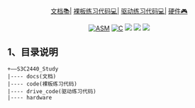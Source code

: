 
<p align="center">
  <a href="/docs/">文档📚|</a>
  <a href="/code/">裸板练习代码💻|</a>
  <a href="/drive_code/">驱动练习代码💻|</a>
  <a href="/hardware/">硬件🎮</a>
</p>

<p align="center">
  <a href="https://zh.wikipedia.org/wiki/%E6%B1%87%E7%BC%96%E8%AF%AD%E8%A8%80"><img src="https://img.shields.io/badge/language-ASM-red.svg?style=flat-square" alt="ASM"></a>
  <a href="https://zh.wikipedia.org/wiki/C%E8%AF%AD%E8%A8%80"><img src="https://img.shields.io/badge/language-C-brigreen.svg?style=flat-square" alt="C"></a>
  <a href="https://www.arm.com/"><img src="https://img.shields.io/badge/Device-ARM9-blue" ></a>
  <a href="https://gcc.gnu.org/"><img src="https://img.shields.io/badge/Compiler-gcc-ff69b4" ></a>
  <a href="https://www.linux.org/"><img src="https://img.shields.io/badge/OS-Linux-yellow" ></a>
</p>


## 1、目录说明
```
+——S3C2440_Study
|---- docs(文档)
|---- code(裸板练习代码)     
|---- drive_code(驱动练习代码)    
|---- hardware
```